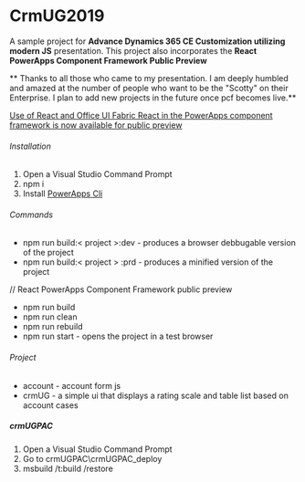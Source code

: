# CrmUG2019
A sample project for **Advance Dynamics 365 CE Customization utilizing modern JS** presentation. 
This project also incorporates the **React PowerApps Component Framework Public Preview**

** Thanks to all those who came to my presentation. I am deeply humbled and amazed at the number of people who want to be the "Scotty" on their Enterprise. I plan to add new projects in the future once pcf becomes live.**

[Use of React and Office UI Fabric React in the PowerApps component framework is now available for public preview](https://powerapps.microsoft.com/en-us/blog/use-of-react-and-office-ui-fabric-react-in-the-powerapps-component-framework-is-now-available-for-public-preview/)

###### Installation
  1. Open a Visual Studio Command Prompt
  2. npm i
  3. Install [PowerApps Cli](https://docs.microsoft.com/en-us/powerapps/developer/component-framework/get-powerapps-cli) 

###### Commands
  - npm run build:< project >:dev - produces a browser debbugable version of the project
  - npm run build:< project > :prd - produces a minified version of the project
  
  // React PowerApps Component Framework public preview
  - npm run build
  - npm run clean
  - npm run rebuild
  - npm run start - opens the project in a test browser

###### Project
  - account - account form js 
  - crmUG - a simple ui that displays a rating scale and table list based on account cases

##### crmUGPAC
  1. Open a Visual Studio Command Prompt
  2. Go to crmUGPAC\crmUGPAC_deploy
  3. msbuild /t:build /restore

